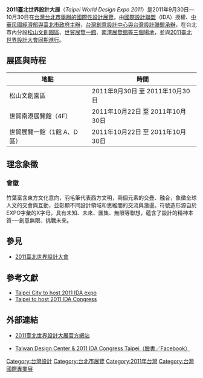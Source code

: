 **2011臺北世界設計大展**（*Taipei World Design Expo
2011*）是2011年9月30日—10月30日在[台灣](https://zh.wikipedia.org/wiki/台灣 "wikilink")[台北市舉辦的國際性](https://zh.wikipedia.org/wiki/台北市 "wikilink")[設計](../Page/設計.md "wikilink")[展覽](https://zh.wikipedia.org/wiki/展覽 "wikilink")，由[國際設計聯盟](../Page/國際設計聯盟.md "wikilink")（IDA）授權、[中華民國經濟部與](https://zh.wikipedia.org/wiki/中華民國經濟部 "wikilink")[臺北市政府主辦](../Page/臺北市政府.md "wikilink")，[台灣創意設計中心與](https://zh.wikipedia.org/wiki/台灣創意設計中心 "wikilink")[台灣設計聯盟承辦](https://zh.wikipedia.org/wiki/台灣設計聯盟 "wikilink")，在台北市內分設[松山文創園區](https://zh.wikipedia.org/wiki/松山菸廠 "wikilink")、[世貿展覽一館](../Page/台北世界貿易中心.md "wikilink")、[南港展覽館等三個場地](https://zh.wikipedia.org/wiki/台北世界貿易中心南港展覽館 "wikilink")，並與[2011臺北世界設計大會同期進行](https://zh.wikipedia.org/wiki/2011臺北世界設計大會 "wikilink")。

## 展區與時程

| 地點              | 時間                        |
| --------------- | ------------------------- |
| 松山文創園區          | 2011年9月30日 至 2011年10月30日  |
| 世貿南港展覽館（4F）     | 2011年10月22日 至 2011年10月30日 |
| 世貿展覽一館（1館 A、D區） | 2011年10月22日 至 2011年10月30日 |

## 理念象徵

### 會徽

竹葉富含東方文化意向，羽毛筆代表西方文明，兩個元素的交疊、融合，象徵全球人文的交會與互動，並彰顯不同設計領域和思維間的交流與激盪。符號造形源自於EXPO字彙的X字母，具有未知、未來、匯集、無限等聯想，蘊含了設計的精神本質──創意無限、挑戰未來。

## 參見

  - [2011臺北世界設計大會](https://zh.wikipedia.org/wiki/2011臺北世界設計大會 "wikilink")

## 參考文獻

  - [Taipei City to host 2011 IDA
    expo](http://www.asiafinest.com/forum/lofiversion/index.php/t211247.html)
  - [Taipei to host 2011 IDA
    Congress](https://archive.is/20130418231620/http://www.culture.tw/index.php?option=com_content&task=view&id=1352&Itemid=235)

## 外部連結

  - [2011臺北世界設計大展官方網站](http://www.2011designexpo.com.tw/)

  - [Taiwan Design Center & 2011 IDA Congress
    Taipei（臉書／Facebook）](http://www.facebook.com/group.php?gid=5556674734)

[Category:台灣設計](https://zh.wikipedia.org/wiki/Category:台灣設計 "wikilink")
[Category:台北市展覽](https://zh.wikipedia.org/wiki/Category:台北市展覽 "wikilink")
[Category:2011年台灣](https://zh.wikipedia.org/wiki/Category:2011年台灣 "wikilink")
[Category:台灣國際專業展](https://zh.wikipedia.org/wiki/Category:台灣國際專業展 "wikilink")